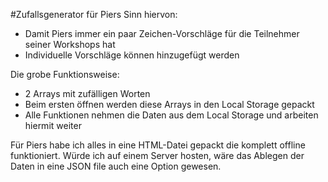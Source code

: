 #Zufallsgenerator für Piers
Sinn hiervon:
- Damit Piers immer ein paar Zeichen-Vorschläge für die Teilnehmer seiner Workshops hat
- Individuelle Vorschläge können hinzugefügt werden


Die grobe Funktionsweise:
- 2 Arrays mit zufälligen Worten
- Beim ersten öffnen werden diese Arrays in den Local Storage gepackt
- Alle Funktionen nehmen die Daten aus dem Local Storage und arbeiten hiermit weiter


Für Piers habe ich alles in eine HTML-Datei
gepackt die komplett offline funktioniert.
Würde ich auf einem Server hosten,
wäre das Ablegen der Daten in eine JSON file auch eine Option gewesen.  

